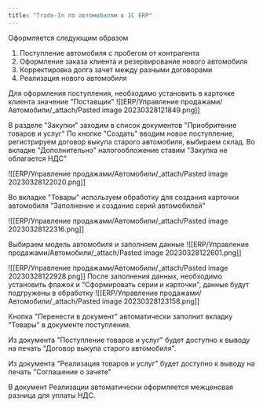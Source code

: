 ```yaml
---
title: "Trade-In по автомобилям в 1С ERP"
---
```


Оформляется следующим образом

1.  Поступление автомобиля с пробегом от контрагента
2.  Оформление заказа клиента и резервирование нового автомобиля
3.  Корректировка долга зачет между разными договорами
4. Реализация нового автомобиля

Для оформления поступления, необходимо установить в карточке клиента значение "Поставщик"
![[ERP/Управление продажами/Автомобили/_attach/Pasted image 20230328121849.png]]

В разделе "Закупки" заходим в список документов "Приобритение товаров и услуг"
По кнопке "Создать" вводим новое поступление, регистрируем договор выкупа старого автомобиля, выбираем склад. Во вкладке "Дополнительно" налогообложение ставим "Закупка не облагается НДС"

![[ERP/Управление продажами/Автомобили/_attach/Pasted image 20230328122020.png]]

Во вкладке "Товары" используем обработку для создания карточки автомобиля "Заполнение и создание серий автомобилей"

![[ERP/Управление продажами/Автомобили/_attach/Pasted image 20230328122316.png]]

Выбираем модель автомобиля и заполняем данные
![[ERP/Управление продажами/Автомобили/_attach/Pasted image 20230328122601.png]]

![[ERP/Управление продажами/Автомобили/_attach/Pasted image 20230328122928.png]]
После заполнения данных, необходимо установить флажок и "Сформировать серии и карточки", данные будут подгружены в обработку
![[ERP/Управление продажами/Автомобили/_attach/Pasted image 20230328123158.png]]

Кнопка "Перенести в документ" автоматически заполнит вкладку "Товары" в документе поступления. 

Из документа "Поступление товаров и услуг" будет доступно к выводу на печать "Договор выкупа старого автомобиля".

Из документа "Реализация товаров и услуг" будет доступно к выводу на печать "Соглашение о зачете"

В документ Реализации автоматически оформляется межценовая разница для уплаты НДС.
